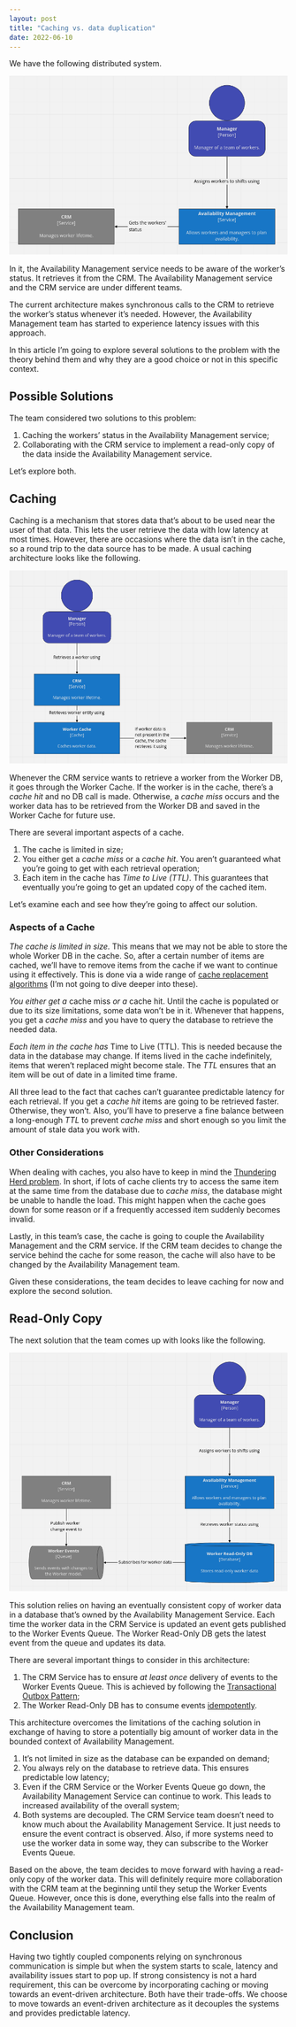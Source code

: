 ```yaml
---
layout: post
title: "Caching vs. data duplication"
date: 2022-06-10
---
```


We have the following distributed system.

![System architecture](/assets/images/2022-06-10-distributed-system.png)

In it, the Availability Management service needs to be aware of the worker’s status. It retrieves it from the CRM. The Availability Management service and the CRM service are under different teams.

The current architecture makes synchronous calls to the CRM to retrieve the worker’s status whenever it’s needed. However, the Availability Management team has started to experience latency issues with this approach.

In this article I’m going to explore several solutions to the problem with the theory behind them and why they are a good choice or not in this specific context.

<!-- more -->

## Possible Solutions

The team considered two solutions to this problem:

1. Caching the workers’ status in the Availability Management service;
2. Collaborating with the CRM service to implement a read-only copy of the data inside the Availability Management service.

Let’s explore both.

## Caching

Caching is a mechanism that stores data that’s about to be used near the user of that data. This lets the user retrieve the data with low latency at most times. However, there are occasions where the data isn’t in the cache, so a round trip to the data source has to be made. A usual caching architecture looks like the following.

![Caching architecture](/assets/images/2022-06-10-caching-architecture.png)

Whenever the CRM service wants to retrieve a worker from the Worker DB, it goes through the Worker Cache. If the worker is in the cache, there’s a *cache hit* and no DB call is made. Otherwise, a *cache miss* occurs and the worker data has to be retrieved from the Worker DB and saved in the Worker Cache for future use.

There are several important aspects of a cache.

1. The cache is limited in size;
2. You either get a *cache miss* or a *cache hit*. You aren’t guaranteed what you’re going to get with each retrieval operation;
3. Each item in the cache has *Time to Live (TTL)*. This guarantees that eventually you’re going to get an updated copy of the cached item.

Let’s examine each and see how they’re going to affect our solution.

### Aspects of a Cache

*The cache is limited in size.* This means that we may not be able to store the whole Worker DB in the cache. So, after a certain number of items are cached, we’ll have to remove items from the cache if we want to continue using it effectively. This is done via a wide range of [cache replacement algorithms](https://en.wikipedia.org/wiki/Cache_replacement_policies) (I’m not going to dive deeper into these).

*You either get a* cache miss *or a* cache hit. Until the cache is populated or due to its size limitations, some data won’t be in it. Whenever that happens, you get a *cache miss* and you have to query the database to retrieve the needed data.

*Each item in the cache has* Time to Live (TTL). This is needed because the data in the database may change. If items lived in the cache indefinitely, items that weren’t replaced might become stale. The *TTL* ensures that an item will be out of date in a limited time frame.

All three lead to the fact that caches can’t guarantee predictable latency for each retrieval. If you get a *cache hit* items are going to be retrieved faster. Otherwise, they won’t. Also, you’ll have to preserve a fine balance between a long-enough *TTL* to prevent *cache miss* and short enough so you limit the amount of stale data you work with.

### Other Considerations

When dealing with caches, you also have to keep in mind the [Thundering Herd problem](http://highscalability.squarespace.com/blog/2010/9/30/more-troubles-with-caching.html). In short, if lots of cache clients try to access the same item at the same time from the database due to *cache miss*, the database might be unable to handle the load. This might happen when the cache goes down for some reason or if a frequently accessed item suddenly becomes invalid.

Lastly, in this team’s case, the cache is going to couple the Availability Management and the CRM service. If the CRM team decides to change the service behind the cache for some reason, the cache will also have to be changed by the Availability Management team.

Given these considerations, the team decides to leave caching for now and explore the second solution.

## Read-Only Copy

The next solution that the team comes up with looks like the following.

![Read-only copy](/assets/images/2022-06-10-read-only-copy.png)

This solution relies on having an eventually consistent copy of worker data in a database that’s owned by the Availability Management Service. Each time the worker data in the CRM Service is updated an event gets published to the Worker Events Queue. The Worker Read-Only DB gets the latest event from the queue and updates its data.

There are several important things to consider in this architecture:

1. The CRM Service has to ensure *at least once* delivery of events to the Worker Events Queue. This is achieved by following the [Transactional Outbox Pattern](https://microservices.io/patterns/data/transactional-outbox.html);
2. The Worker Read-Only DB has to consume events [idempotently](https://martinfowler.com/articles/patterns-of-distributed-systems/idempotent-receiver.html).

This architecture overcomes the limitations of the caching solution in exchange of having to store a potentially big amount of worker data in the bounded context of Availability Management.

1. It’s not limited in size as the database can be expanded on demand;
2. You always rely on the database to retrieve data. This ensures predictable low latency;
3. Even if the CRM Service or the Worker Events Queue go down, the Availability Management Service can continue to work. This leads to increased availability of the overall system;
4. Both systems are decoupled. The CRM Service team doesn’t need to know much about the Availability Management Service. It just needs to ensure the event contract is observed. Also, if more systems need to use the worker data in some way, they can subscribe to the Worker Events Queue.

Based on the above, the team decides to move forward with having a read-only copy of the worker data. This will definitely require more collaboration with the CRM team at the beginning until they setup the Worker Events Queue. However, once this is done, everything else falls into the realm of the Availability Management team.

## Conclusion

Having two tightly coupled components relying on synchronous communication is simple but when the system starts to scale, latency and availability issues start to pop up. If strong consistency is not a hard requirement, this can be overcome by incorporating caching or moving towards an event-driven architecture. Both have their trade-offs. We choose to move towards an event-driven architecture as it decouples the systems and provides predictable latency.
